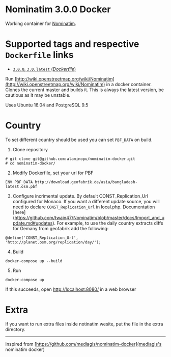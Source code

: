 # Nominatim 3.0.0 Docker

Working container for [Nominatim](https://github.com/twain47/Nominatim).


# Supported tags and respective `Dockerfile` links #

- [`3.0.0`, `3.0`, `latest`  (*Dockerfile*)](https://github.com/alaminopu/nominatim-docker/blob/master/Dockerfile)


Run [http://wiki.openstreetmap.org/wiki/Nominatim](http://wiki.openstreetmap.org/wiki/Nominatim) in a docker container. Clones the current master and builds it. This is always the latest version, be cautious as it may be unstable.

Uses Ubuntu 16.04 and PostgreSQL 9.5

# Country

To set different country should be used you can set `PBF_DATA` on build.

1. Clone repository

  ```
  # git clone git@github.com:alaminopu/nominatim-docker.git
  # cd nominatim-docker/
  ```

2. Modify Dockerfile, set your url for PBF

  ```
  ENV PBF_DATA http://download.geofabrik.de/asia/bangladesh-latest.osm.pbf
  ```
3. Configure incrimental update. By default CONST_Replication_Url configured for Monaco.
If you want a different update source, you will need to declare `CONST_Replication_Url` in local.php. Documentation [here] (https://github.com/twain47/Nominatim/blob/master/docs/Import_and_update.md#updates). For example, to use the daily country extracts diffs for Gemany from geofabrik add the following:
  ```
  @define('CONST_Replication_Url', 'http://planet.osm.org/replication/day/');
  ```

4. Build 

  ```
  docker-compose up --build
  ```
5. Run

  ```
  docker-compose up
  ```
  If this succeeds, open [http://localhost:8080/](http:/localhost:8080) in a web browser



# Extra

If you want to run extra files inside notinatim wesite, put the file in the extra directory.

---

Inspired from [https://github.com/mediagis/nominatim-docker](mediagis's nominatim docker)

